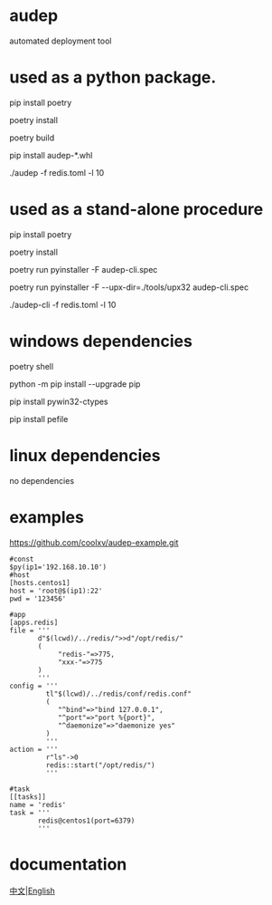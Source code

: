 # audep
automated deployment tool

# used as a python package.
pip install poetry

poetry install

poetry build

pip install audep-*.whl 

./audep -f redis.toml -l 10
# used as a stand-alone procedure
pip install  poetry

poetry install

poetry run pyinstaller -F audep-cli.spec 

poetry run pyinstaller -F --upx-dir=./tools/upx32 audep-cli.spec

./audep-cli -f redis.toml -l 10

# windows dependencies
poetry shell

python -m pip install --upgrade pip

pip install pywin32-ctypes

pip install pefile

# linux dependencies

no dependencies

# examples

https://github.com/coolxv/audep-example.git


```
#const
$py(ip1='192.168.10.10')
#host
[hosts.centos1]
host = 'root@$(ip1):22'
pwd = '123456'

#app
[apps.redis]
file = '''
       d"$(lcwd)/../redis/">>d"/opt/redis/"
       (
            "redis-"=>775,
            "xxx-"=>775
       )
       '''
config = '''
         tl"$(lcwd)/../redis/conf/redis.conf"
         (
            "^bind"=>"bind 127.0.0.1",
            "^port"=>"port %{port}",
            "^daemonize"=>"daemonize yes"
         )
         '''
action = '''
         r"ls"->0
         redis::start("/opt/redis/")
         '''

#task
[[tasks]]
name = 'redis'
task = '''
       redis@centos1(port=6379)
       '''
```

# documentation 

[中文](doc/audep_zh.png)|[English](doc/audep_en.png)
